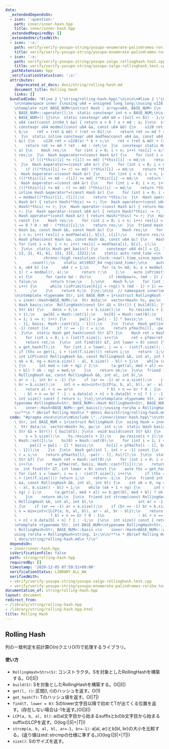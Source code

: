 ```yaml
---
data:
  _extendedDependsOn:
  - icon: ':question:'
    path: inner/inner-hash.hpp
    title: inner/inner-hash.hpp
  _extendedRequiredBy: []
  _extendedVerifiedWith:
  - icon: ':x:'
    path: verify/verify-yosupo-string/yosupo-enumerate-palindromes-roriha.test.cpp
    title: verify/verify-yosupo-string/yosupo-enumerate-palindromes-roriha.test.cpp
  - icon: ':x:'
    path: verify/verify-yosupo-string/yosupo-zalgo-rollinghash.test.cpp
    title: verify/verify-yosupo-string/yosupo-zalgo-rollinghash.test.cpp
  _pathExtension: hpp
  _verificationStatusIcon: ':x:'
  attributes:
    _deprecated_at_docs: docs/string/rolling-hash.md
    document_title: Rolling Hash
    links: []
  bundledCode: "#line 2 \"string/rolling-hash.hpp\"\n\n\n\n#line 2 \"inner/inner-hash.hpp\"\
    \n\nnamespace inner {\nusing u64 = unsigned long long;\nusing u128 = __uint128_t;\n\
    \ntemplate <int BASE_NUM>\nstruct Hash : array<u64, BASE_NUM> {\n  using array<u64,\
    \ BASE_NUM>::operator[];\n  static constexpr int n = BASE_NUM;\n\n  Hash() : array<u64,\
    \ BASE_NUM>() {}\n\n  static constexpr u64 md = (1ull << 61) - 1;\n\n  static\
    \ u64 cast(const int64_t &a) { return a < 0 ? a + md : a; }\n\n  static inline\
    \ constexpr u64 modmul(const u64 &a, const u64 &b) {\n    u128 ret = u128(a) *\
    \ b;\n    ret = (ret & md) + (ret >> 61);\n    return ret >= md ? ret - md : ret;\n\
    \  }\n  static inline constexpr u64 modfma(const u64 &a, const u64 &b, const u64\
    \ &c) {\n    u128 ret = u128(a) * b + c;\n    ret = (ret & md) + (ret >> 61);\n\
    \    return ret >= md ? ret - md : ret;\n  }\n  constexpr static Hash set(u64\
    \ a) {\n    Hash res;\n    for (int i = 0; i < n; i++) res[i] = a;\n    return\
    \ res;\n  }\n  Hash &operator+=(const Hash &r) {\n    for (int i = 0; i < n; i++)\n\
    \      if (((*this)[i] += r[i]) >= md) (*this)[i] -= md;\n    return *this;\n\
    \  }\n  Hash &operator+=(const u64 &r) {\n    for (int i = 0; i < n; i++)\n  \
    \    if (((*this)[i] += r) >= md) (*this)[i] -= md;\n    return *this;\n  }\n\
    \  Hash &operator-=(const Hash &r) {\n    for (int i = 0; i < n; i++)\n      if\
    \ (((*this)[i] += md - r[i]) >= md) (*this)[i] -= md;\n    return *this;\n  }\n\
    \  Hash &operator-=(const u64 &r) {\n    for (int i = 0; i < n; i++)\n      if\
    \ (((*this)[i] += md - r) >= md) (*this)[i] -= md;\n    return *this;\n  }\n \
    \ inline Hash &operator*=(const Hash &r) {\n    for (int i = 0; i < n; i++) (*this)[i]\
    \ = modmul((*this)[i], r[i]);\n    return *this;\n  }\n  Hash operator+(const\
    \ Hash &r) { return Hash(*this) += r; }\n  Hash operator+(const u64 &r) { return\
    \ Hash(*this) += r; }\n  Hash operator-(const Hash &r) { return Hash(*this) -=\
    \ r; }\n  Hash operator-(const u64 &r) { return Hash(*this) -= r; }\n  inline\
    \ Hash operator*(const Hash &r) { return Hash(*this) *= r; }\n  Hash operator-()\
    \ const {\n    Hash res;\n    for (int i = 0; i < n; i++) res[i] = (*this)[i]\
    \ == 0 ? 0 : md - (*this)[i];\n    return res;\n  }\n  friend Hash pfma(const\
    \ Hash &a, const Hash &b, const Hash &c) {\n    Hash res;\n    for (int i = 0;\
    \ i < n; i++) res[i] = modfma(a[i], b[i], c[i]);\n    return res;\n  }\n  friend\
    \ Hash pfma(const Hash &a, const Hash &b, const u64 &c) {\n    Hash res;\n   \
    \ for (int i = 0; i < n; i++) res[i] = modfma(a[i], b[i], c);\n    return res;\n\
    \  }\n\n  static Hash get_basis() {\n    constexpr u64 ds[] = {2, 3, 5, 7, 11,\
    \ 13, 31, 41, 61, 151, 331, 1321};\n    static auto rand_time =\n        chrono::duration_cast<chrono::nanoseconds>(\n\
    \            chrono::high_resolution_clock::now().time_since_epoch())\n      \
    \      .count();\n    static mt19937_64 rng(rand_time);\n\n    auto modpow = [&](u64\
    \ a, u64 b) {\n      u64 r = 1;\n      for (a %= md; b; a = modmul(a, a), b >>=\
    \ 1) r = modmul(r, a);\n      return r;\n    };\n    auto isPrimitive = [&](u64\
    \ x) {\n      for (auto &d : ds)\n        if (modpow(x, (md - 1) / d) <= 1) return\
    \ false;\n      return true;\n    };\n\n    Hash h;\n    for (int i = 0; i < n;\
    \ i++) {\n      while (isPrimitive(h[i] = rng() % (md - 1) + 1) == false)\n  \
    \      ;\n    }\n    return h;\n  }\n};\n\n}  // namespace inner\n#line 6 \"string/rolling-hash.hpp\"\
    \n\ntemplate <typename Str, int BASE_NUM = 1>\nstruct RollingHash {\n  using Hash\
    \ = inner::Hash<BASE_NUM>;\n  Str data;\n  vector<Hash> hs, pw;\n  int s;\n  static\
    \ Hash basis;\n\n  RollingHash(const Str &S = Str()) { build(S); }\n\n  void build(const\
    \ Str &S) {\n    data = S;\n    s = S.size();\n    hs.resize(s + 1);\n    pw.resize(s\
    \ + 1);\n    pw[0] = Hash::set(1);\n    hs[0] = Hash::set(0);\n    for (int i\
    \ = 1; i <= s; i++) {\n      pw[i] = pw[i - 1] * basis;\n      hs[i] = pfma(hs[i\
    \ - 1], basis, Hash::cast(S[i - 1]));\n    }\n  }\n\n  Hash get(int l, int r =\
    \ -1) const {\n    if (r == -1) r = s;\n    return pfma(hs[l], -pw[r - l], hs[r]);\n\
    \  }\n\n  static Hash get_hash(const Str &T) {\n    Hash ret = Hash::set(0);\n\
    \    for (int i = 0; i < (int)T.size(); i++)\n      ret = pfma(ret, basis, Hash::cast(T[i]));\n\
    \    return ret;\n  }\n\n  int find(Str &T, int lower = 0) const {\n    auto ths\
    \ = get_hash(T);\n    for (int i = lower; i <= s - (int)T.size(); i++)\n     \
    \ if (ths == get(i, i + (int)T.size())) return i;\n    return -1;\n  }\n\n  friend\
    \ int LCP(const RollingHash &a, const RollingHash &b, int al, int bl) {\n    int\
    \ ok = 0, ng = min(a.size() - al, b.size() - bl) + 1;\n    while (ok + 1 < ng)\
    \ {\n      int med = (ok + ng) / 2;\n      (a.get(al, med + al) == b.get(bl, med\
    \ + bl) ? ok : ng) = med;\n    }\n    return ok;\n  }\n\n  friend int strcmp(const\
    \ RollingHash &a, const RollingHash &b, int al, int bl,\n                    int\
    \ ar = -1, int br = -1) {\n    if (ar == -1) ar = a.size();\n    if (br == -1)\
    \ br = b.size();\n    int n = min<int>({LCP(a, b, al, bl), ar - al, br - bl});\n\
    \    return al + n == ar\n               ? bl + n == br ? 0 : 1\n            \
    \   : bl + n == br ? -1 : a.data[al + n] < b.data[bl + n] ? 1 : -1;\n  }\n\n \
    \ int size() const { return s; }\n};\n\ntemplate <typename Str, int BASE_NUM>\n\
    typename RollingHash<Str, BASE_NUM>::Hash RollingHash<Str, BASE_NUM>::basis =\n\
    \    inner::Hash<BASE_NUM>::get_basis();\nusing roriha = RollingHash<string, 1>;\n\
    \n/**\n * @brief Rolling Hash\n * @docs docs/string/rolling-hash.md\n */\n"
  code: "#pragma once\n\n\n\n#include \"../inner/inner-hash.hpp\"\n\ntemplate <typename\
    \ Str, int BASE_NUM = 1>\nstruct RollingHash {\n  using Hash = inner::Hash<BASE_NUM>;\n\
    \  Str data;\n  vector<Hash> hs, pw;\n  int s;\n  static Hash basis;\n\n  RollingHash(const\
    \ Str &S = Str()) { build(S); }\n\n  void build(const Str &S) {\n    data = S;\n\
    \    s = S.size();\n    hs.resize(s + 1);\n    pw.resize(s + 1);\n    pw[0] =\
    \ Hash::set(1);\n    hs[0] = Hash::set(0);\n    for (int i = 1; i <= s; i++) {\n\
    \      pw[i] = pw[i - 1] * basis;\n      hs[i] = pfma(hs[i - 1], basis, Hash::cast(S[i\
    \ - 1]));\n    }\n  }\n\n  Hash get(int l, int r = -1) const {\n    if (r == -1)\
    \ r = s;\n    return pfma(hs[l], -pw[r - l], hs[r]);\n  }\n\n  static Hash get_hash(const\
    \ Str &T) {\n    Hash ret = Hash::set(0);\n    for (int i = 0; i < (int)T.size();\
    \ i++)\n      ret = pfma(ret, basis, Hash::cast(T[i]));\n    return ret;\n  }\n\
    \n  int find(Str &T, int lower = 0) const {\n    auto ths = get_hash(T);\n   \
    \ for (int i = lower; i <= s - (int)T.size(); i++)\n      if (ths == get(i, i\
    \ + (int)T.size())) return i;\n    return -1;\n  }\n\n  friend int LCP(const RollingHash\
    \ &a, const RollingHash &b, int al, int bl) {\n    int ok = 0, ng = min(a.size()\
    \ - al, b.size() - bl) + 1;\n    while (ok + 1 < ng) {\n      int med = (ok +\
    \ ng) / 2;\n      (a.get(al, med + al) == b.get(bl, med + bl) ? ok : ng) = med;\n\
    \    }\n    return ok;\n  }\n\n  friend int strcmp(const RollingHash &a, const\
    \ RollingHash &b, int al, int bl,\n                    int ar = -1, int br = -1)\
    \ {\n    if (ar == -1) ar = a.size();\n    if (br == -1) br = b.size();\n    int\
    \ n = min<int>({LCP(a, b, al, bl), ar - al, br - bl});\n    return al + n == ar\n\
    \               ? bl + n == br ? 0 : 1\n               : bl + n == br ? -1 : a.data[al\
    \ + n] < b.data[bl + n] ? 1 : -1;\n  }\n\n  int size() const { return s; }\n};\n\
    \ntemplate <typename Str, int BASE_NUM>\ntypename RollingHash<Str, BASE_NUM>::Hash\
    \ RollingHash<Str, BASE_NUM>::basis =\n    inner::Hash<BASE_NUM>::get_basis();\n\
    using roriha = RollingHash<string, 1>;\n\n/**\n * @brief Rolling Hash\n * @docs\
    \ docs/string/rolling-hash.md\n */\n"
  dependsOn:
  - inner/inner-hash.hpp
  isVerificationFile: false
  path: string/rolling-hash.hpp
  requiredBy: []
  timestamp: '2020-12-05 07:59:51+09:00'
  verificationStatus: LIBRARY_ALL_WA
  verifiedWith:
  - verify/verify-yosupo-string/yosupo-zalgo-rollinghash.test.cpp
  - verify/verify-yosupo-string/yosupo-enumerate-palindromes-roriha.test.cpp
documentation_of: string/rolling-hash.hpp
layout: document
redirect_from:
- /library/string/rolling-hash.hpp
- /library/string/rolling-hash.hpp.html
title: Rolling Hash
---
```

## Rolling Hash

列の一致判定を前計算$\mathrm{O}(n)$クエリ$\mathrm{O}(1)$で処理するライブラリ。

#### 使い方

- `RollingHash<Str>(S)`: コンストラクタ。Sを対象としたRollingHashを構築する。$\mathrm{O}(\lvert S\lvert)$
- `build(S)`: Sを対象としたRollingHashを構築する。$\mathrm{O}(\lvert S\lvert)$
- `get(l, r)`: 区間[l, r)のハッシュを返す。$\mathrm{O}(1)$
- `get_hash(T)`: Tのハッシュ値を返す。$\mathrm{O}(\lvert T\lvert)$
- `find(T, lower = 0)`: Sのlower文字目以降で初めてTが出てくる位置を返す。(存在しない場合は-1を返す。)$\mathrm{O}(\lvert S\lvert)$
- `LCP(a, b, al, bl)`: aのal文字目から始まるsuffixとbのb文字目から始まるsuffixのLCPを返す。$\mathrm{O}(\log (\lvert S\lvert+\lvert T\lvert))$
- `strcmp(a, b, al, bl, ar=-1, br=-1)`: a[al, ar)とb[bl, br)の大小を比較する。(返り値はstd::strcmpの仕様に準ずる。)$\mathrm{O}(\log (\lvert S\lvert+\lvert T\lvert))$
- `size()`: Sのサイズを返す。
